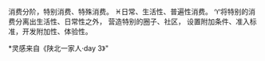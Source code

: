 消费分阶，特别消费、特殊消费。
♓日常、生活性、普遍性消费。
♈将特别的消费分离出生活性、日常性之外，
营造特别的圈子、社区，
设置附加条件、准入标准，开发附加性、体验性。

*灵感来自《陕北一家人·day 3》"
